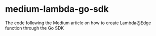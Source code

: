 # medium-lambda-go-sdk
The code following the Medium article on how to create Lambda@Edge function through the Go SDK
